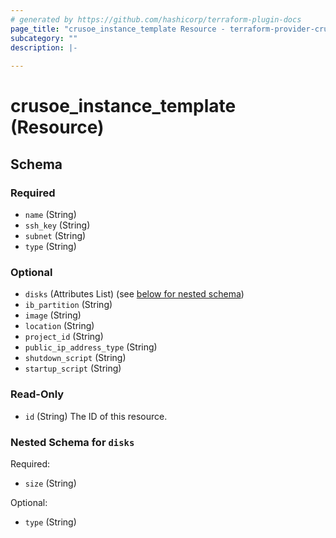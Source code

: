 ```yaml
---
# generated by https://github.com/hashicorp/terraform-plugin-docs
page_title: "crusoe_instance_template Resource - terraform-provider-crusoe"
subcategory: ""
description: |-
  
---
```


# crusoe_instance_template (Resource)





<!-- schema generated by tfplugindocs -->
## Schema

### Required

- `name` (String)
- `ssh_key` (String)
- `subnet` (String)
- `type` (String)

### Optional

- `disks` (Attributes List) (see [below for nested schema](#nestedatt--disks))
- `ib_partition` (String)
- `image` (String)
- `location` (String)
- `project_id` (String)
- `public_ip_address_type` (String)
- `shutdown_script` (String)
- `startup_script` (String)

### Read-Only

- `id` (String) The ID of this resource.

<a id="nestedatt--disks"></a>
### Nested Schema for `disks`

Required:

- `size` (String)

Optional:

- `type` (String)
